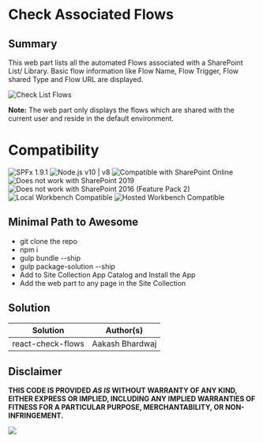 # Check Associated Flows

## Summary

This web part lists all the automated Flows associated with a SharePoint List/ Library. Basic flow information like Flow Name, Flow Trigger, Flow shared Type and Flow URL are displayed.

![Check List Flows](./assets/CheckFlows.gif)

**Note:**
The web part only displays the flows which are shared with the current user and reside in the default environment.


# Compatibility

![SPFx 1.9.1](https://img.shields.io/badge/SPFx-1.9.1-green.svg) 
![Node.js v10 | v8](https://img.shields.io/badge/Node.js-v10%20%7C%20v8-green.svg) 
![Compatible with SharePoint Online](https://img.shields.io/badge/SharePoint%20Online-Compatible-green.svg)
![Does not work with SharePoint 2019](https://img.shields.io/badge/SharePoint%20Server%202019-Incompatible-red.svg)
![Does not work with SharePoint 2016 (Feature Pack 2)](https://img.shields.io/badge/SharePoint%20Server%202016%20(Feature%20Pack%202)-Incompatible-red.svg "SharePoint Server 2016 Feature Pack 2 requires SPFx 1.1")
![Local Workbench Compatible](https://img.shields.io/badge/Local%20Workbench-Compatible-green.svg)
![Hosted Workbench Compatible](https://img.shields.io/badge/Hosted%20Workbench-Compatible-green.svg)

## Minimal Path to Awesome

- git clone the repo
- npm i
- gulp bundle --ship
- gulp package-solution --ship
- Add to Site Collection App Catalog and Install the App
- Add the web part to any page in the Site Collection

## Solution

Solution|Author(s)
--------|---------
react-check-flows|Aakash Bhardwaj

## Disclaimer

**THIS CODE IS PROVIDED *AS IS* WITHOUT WARRANTY OF ANY KIND, EITHER EXPRESS OR IMPLIED, INCLUDING ANY IMPLIED WARRANTIES OF FITNESS FOR A PARTICULAR PURPOSE, MERCHANTABILITY, OR NON-INFRINGEMENT.**


<img src="https://pnptelemetry.azurewebsites.net/sp-dev-fx-webparts/samples/react-check-flows" />
